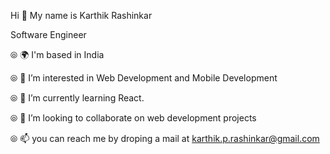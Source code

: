 Hi 👋 My name is Karthik Rashinkar

Software Engineer

⦾ 🌍  I'm based in India

⦾ 👀 I’m interested in Web Development and Mobile Development

⦾ 🌱 I’m currently learning React.

⦾ 💞️ I’m looking to collaborate on web development projects

⦾ 📫 you can reach me by droping a mail at karthik.p.rashinkar@gmail.com


<!---
karthik1172/karthik1172 is a ✨ special ✨ repository because its `README.md` (this file) appears on your GitHub profile.
You can click the Preview link to take a look at your changes.
--->
